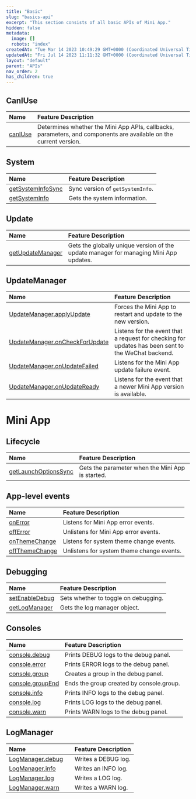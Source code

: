 ```yaml
---
title: "Basic"
slug: "basics-api"
excerpt: "This section consists of all basic APIs of Mini App."
hidden: false
metadata: 
  image: []
  robots: "index"
createdAt: "Tue Mar 14 2023 10:49:29 GMT+0000 (Coordinated Universal Time)"
updatedAt: "Fri Jul 14 2023 11:11:32 GMT+0000 (Coordinated Universal Time)"
layout: "default"
parent: "APIs"
nav_order: 2
has_children: true
---
```

## CanIUse

| Name                         | Feature Description                                                                                               |
| :--------------------------- | :---------------------------------------------------------------------------------------------------------------- |
| [canIUse](doc:can-i-use-api) | Determines whether the Mini App APIs, callbacks, parameters, and components are available on the current version. |

## System

| Name                                                        | Feature Description              |
| :---------------------------------------------------------- | :------------------------------- |
| [getSystemInfoSync](doc:system-api#getsysteminfosync)       | Sync version of `getSystemInfo`. |
| [getSystemInfo](doc:system-api#getsysteminfo-object-object) | Gets the system information.     |

## Update

| Name                                              | Feature Description                                                                   |
| :------------------------------------------------ | :------------------------------------------------------------------------------------ |
| [getUpdateManager](doc:update#wxgetupdatemanager) | Gets the globally unique version of the update manager for managing Mini App updates. |

## UpdateManager

| Name                                                                                    | Feature Description                                                                                |
| :-------------------------------------------------------------------------------------- | :------------------------------------------------------------------------------------------------- |
| [UpdateManager.applyUpdate](doc:update#updatemanagerapplyupdate)                        | Forces the Mini App to restart and update to the new version.                                      |
| [UpdateManager.onCheckForUpdate](doc:#updatemanageroncheckforupdatefunction-callback)   | Listens for the event that a request for checking for updates has been sent to the WeChat backend. |
| [UpdateManager.onUpdateFailed](doc:update#updatemanageronupdatefailedfunction-callback) | Listens for the Mini App update failure event.                                                     |
| [UpdateManager.onUpdateReady](doc:update#updatemanageronupdatereadyfunction-callback)   | Listens for the event that a newer Mini App version is available.                                  |

# Mini App

## Lifecycle

| Name                                                                        | Feature Description                              |
| :-------------------------------------------------------------------------- | :----------------------------------------------- |
| [getLaunchOptionsSync](doc:mini-app-api#getlaunchoptionssync-object-object) | Gets the parameter when the Mini App is started. |

## App-level events

| Name                                                                 | Feature Description                       |
| :------------------------------------------------------------------- | :---------------------------------------- |
| [onError](doc:mini-app-api#wxonerror)                                | Listens for Mini App error events.        |
| [offError](doc:mini-app-api#wxofferror)                              | Unlistens for Mini App error events.      |
| [onThemeChange](doc:mini-app-api#wxonthemechangefunction-listener)   | Listens for system theme change events.   |
| [offThemeChange](doc:mini-app-api#wxoffthemechangefunction-listener) | Unlistens for system theme change events. |

## Debugging

| Name                                               | Feature Description                  |
| :------------------------------------------------- | :----------------------------------- |
| [setEnableDebug](doc:debugging-api#setEnableDebug) | Sets whether to toggle on debugging. |
| [getLogManager](doc:debugging-api-getLogManager)   | Gets the log manager object.         |

## Consoles

| Name                                                   | Feature Description                      |
| :----------------------------------------------------- | :--------------------------------------- |
| [console.debug](doc:debugging-api#console.debug)       | Prints DEBUG logs to the debug panel.    |
| [console.error](doc:debugging-api#console.error)       | Prints ERROR logs to the debug panel.    |
| [console.group](doc:debugging-api#console.group)       | Creates a group in the debug panel.      |
| [console.groupEnd](doc:debugging-api#console.groupEnd) | Ends the group created by console.group. |
| [console.info](doc:debugging-api#console.info)         | Prints INFO logs to the debug panel.     |
| [console.log](doc:debugging-api#console.log)           | Prints LOG logs to the debug panel.      |
| [console.warn](doc:debugging-api#console.warn)         | Prints WARN logs to the debug panel.     |

## LogManager

| Name                                                   |    | Feature Description |
| :----------------------------------------------------- | :- | :------------------ |
| [LogManager.debug](doc:debugging-api#LogManager.debug) |    | Writes a DEBUG log. |
| [LogManager.info](doc:debugging-api#LogManager.info)   |    | Writes an INFO log. |
| [LogManager.log](doc:debugging-api#LogManager.log)     |    | Writes a LOG log.   |
| [LogManager.warn](doc:debugging-api#LogManager.warn)   |    | Writes a WARN log.  |
